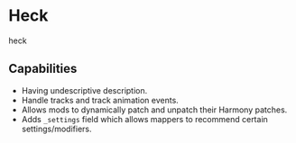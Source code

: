 # Heck
heck

## Capabilities
- Having undescriptive description.
- Handle tracks and track animation events.
- Allows mods to dynamically patch and unpatch their Harmony patches.
- Adds `_settings` field which allows mappers to recommend certain settings/modifiers.